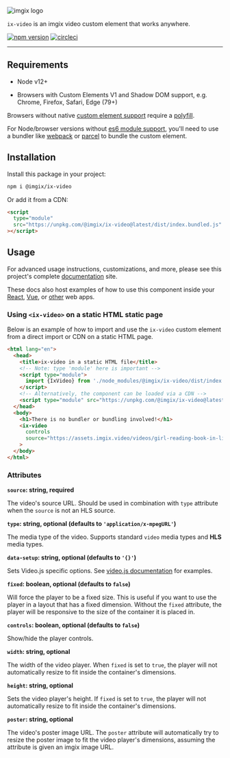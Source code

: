 <!-- ix-docs-ignore -->

![imgix logo](https://assets.imgix.net/sdk-imgix-logo.svg)

`ix-video` is an imgix video custom element that works anywhere.

[![npm version](https://img.shields.io/npm/v/@imgix/ix-video.svg)](https://www.npmjs.com/package/@imgix/ix-video)
[![circleci](https://circleci.com/gh/imgix/ix-video/tree/main.svg?style=shield&circle-token=ae497a4aade0e744c31dc29c97b967a8011ef8af)](https://circleci.com/gh/imgix/ix-video/)

---

<!-- /ix-docs-ignore -->

## Requirements

- Node v12+

- Browsers with Custom Elements V1 and Shadow DOM support, e.g. Chrome, Firefox, Safari, Edge (79+)

Browsers without native [custom element support](https://caniuse.com/#feat=custom-elementsv1) require a [polyfill](https://github.com/webcomponents/polyfills/tree/master/packages/custom-elements).

For Node/browser versions without [es6 module support](https://developer.mozilla.org/en-US/docs/Web/JavaScript/Guide/Modules#browser_support), you'll need to use a bundler like [webpack](https://webpack.js.org/) or [parcel](https://parceljs.org/) to bundle the custom element.

## Installation

Install this package in your project:

```bash
npm i @imgix/ix-video
```

Or add it from a CDN:

```html
<script
  type="module"
  src="https://unpkg.com/@imgix/ix-video@latest/dist/index.bundled.js"
></script>
```

## Usage

For advanced usage instructions, customizations, and more, please see this project's complete [documentation](https://imgix.github.io/ix-video/) site.

These docs also host examples of how to use this component inside your [React](https://github.com/imgix/ix-video/blob/main/docs/src/overview/react.md), [Vue](https://github.com/imgix/ix-video/blob/main/docs/src/overview/vue.md), or [other](https://github.com/imgix/ix-video/blob/main/docs/src/overview/static.md) web apps.

### Using `<ix-video>` on a static HTML static page

Below is an example of how to import and use the `ix-video` custom element from a direct import or CDN on a static HTML page.

```html
<html lang="en">
  <head>
    <title>ix-video in a static HTML file</title>
    <!-- Note: type 'module' here is important -->
    <script type="module">
      import {IxVideo} from './node_modules/@imgix/ix-video/dist/index.bundled.js';
    </script>
    <!-- Alternatively, the component can be loaded via a CDN -->
    <script type="module" src="https://unpkg.com/@imgix/ix-video@latest/dist/index.bundled.js"></script>
  </head>
  <body>
    <h1>There is no bundler or bundling involved!</h1>
    <ix-video
      controls
      source="https://assets.imgix.video/videos/girl-reading-book-in-library.mp4"
    >
  </body>
</html>
```

### Attributes

**`source`: string, required**

The video's source URL. Should be used in combination with `type` attribute when the `source` is not an HLS source.

**`type`: string, optional (defaults to `'application/x-mpegURL'`)**

The media type of the video. Supports standard `video` media types and **HLS** media types.

**`data-setup`: string, optional (defaults to `'{}'`)**

Sets Video.js specific options. See [video.js documentation](https://videojs.com/guides/options/) for examples.

**`fixed`: boolean, optional (defaults to `false`)**

Will force the player to be a fixed size. This is useful if you want to use the player in a layout that has a fixed dimension.
Without the `fixed` attribute, the player will be responsive to the size of the container it is placed in.

**`controls`: boolean, optional (defaults to `false`)**

Show/hide the player controls.

**`width`: string, optional**

The width of the video player. When `fixed` is set to `true`, the player will not automatically resize to fit inside the container's dimensions.

**`height`: string, optional**

Sets the video player's height. If `fixed` is set to `true`, the player will not automatically resize to fit inside the container's dimensions.

**`poster`: string, optional**

The video's poster image URL. The `poster` attribute will automatically try to resize the poster image to fit the video player's dimensions, assuming the attribute is given an imgix image URL.
